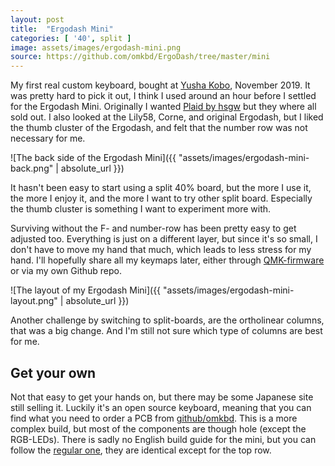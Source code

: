 ```yaml
---
layout: post
title:  "Ergodash Mini"
categories: [ '40', split ]
image: assets/images/ergodash-mini.png
source: https://github.com/omkbd/ErgoDash/tree/master/mini
---
```


My first real custom keyboard, bought at [Yusha Kobo](https://yushakobo.jp/), November 2019. It was pretty hard to pick
it out, I think I used around an hour before I settled for the Ergodash Mini. Originally I wanted 
[Plaid by hsgw](https://github.com/hsgw/plaid) but they where all sold out. I also looked at the Lily58, Corne, and
original Ergodash, but I liked the thumb cluster of the Ergodash, and felt that the number row was not necessary for me.

![The back side of the Ergodash Mini]({{ "assets/images/ergodash-mini-back.png" | absolute_url }})

It hasn't been easy to start using a split 40% board, but the more I use it, the more I enjoy it, and the more I want to
try other split board. Especially the thumb cluster is something I want to experiment more with.

Surviving without the F- and number-row has been pretty easy to get adjusted too. Everything is just on a different
layer, but since it's so small, I don't have to move my hand that much, which leads to less stress for my hand. I'll
hopefully share all my keymaps later, either through [QMK-firmware](https://github.com/qmk/qmk_firmware) or via my own
Github repo.

![The layout of my Ergodash Mini]({{ "assets/images/ergodash-mini-layout.png" | absolute_url }})

Another challenge by switching to split-boards, are the ortholinear columns, that was a big change. And I'm still not
sure which type of columns are best for me.

## Get your own

Not that easy to get your hands on, but there may be some Japanese site still selling it. Luckily it's an open source
keyboard, meaning that you can find what you need to order a PCB from
[github/omkbd](https://github.com/omkbd/ErgoDash/tree/master/mini). This is a more complex build, but most of the
components are though hole (except the RGB-LEDs). There is sadly no English build guide for the mini, but you can follow
the [regular one](https://github.com/omkbd/ErgoDash/blob/master/Doc/build-en.md), they are identical except for the top
row.
